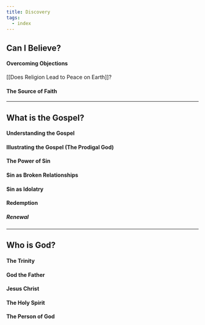 ```yaml
---
title: Discovery
tags:
  - index
---
```



## Can I Believe?

#### Overcoming Objections
[[Does Religion Lead to Peace on Earth]]?

#### The Source of Faith

---
## What is the Gospel?

#### Understanding the Gospel
#### Illustrating the Gospel (The Prodigal God)
#### The Power of Sin
#### Sin as Broken Relationships
#### Sin as Idolatry
#### Redemption
##### Renewal
---
## Who is God?

#### The Trinity
#### God the Father
#### Jesus Christ
#### The Holy Spirit
#### The Person of God



